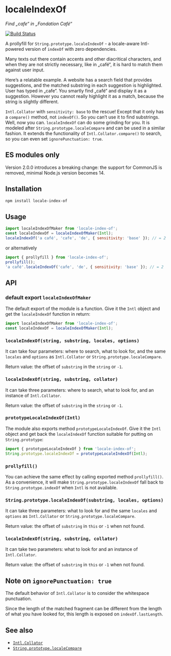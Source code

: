 # localeIndexOf

*Find „cafe“ in „Fondation Café“*

[![Build Status](https://travis-ci.org/arty-name/locale-index-of.svg?branch=master)](https://travis-ci.org/arty-name/locale-index-of)

A prollyfill for `String.prototype.localeIndexOf` - 
a locale-aware Intl-powered version of `indexOf` with zero dependencies.

Many texts out there contain accents and other diacritical characters, 
and when they are not strictly necessary, like in „café“, it is hard 
to match them against user input. 

Here’s a relatable example. A website has a search field that provides 
suggestions, and the matched substring in each suggestion is highlighted. 
User has typed in „cafe“. You smartly find „café“ and display it as 
a suggestion. However you cannot really highlight it as a match, 
because the string is slightly different. 

`Intl.Collator` with `sensitivity: base` to the rescue! 
Except that it only has a `compare()` method, not `indexOf()`. 
So you can’t use it to find substrings. Well, now you can. 
`localeIndexOf` can do some grinding for you. It is modeled after 
`String.prototype.localeCompare` and can be used in a similar fashion. 
It extends the functionality of `Intl.Collator.compare()` to search, 
so you can even set `ignorePunctuation: true`.


## ES modules only

Version 2.0.0 introduces a breaking change: 
the support for CommonJS is removed, minimal Node.js version becomes 14.


## Installation

```sh
npm install locale-index-of
```


## Usage

```js
import localeIndexOfMaker from 'locale-index-of';
const localeIndexOf = localeIndexOfMaker(Intl);
localeIndexOf('a café', 'cafe', 'de', { sensitivity: 'base' }); // = 2
```

or alternatively

```js
import { prollyfill } from 'locale-index-of';
prollyfill();
'a café'.localeIndexOf('cafe', 'de', { sensitivity: 'base' }); // = 2
```
    

## API


### default export `localeIndexOfMaker`

The default export of the module is a function. Give it the `Intl` object 
and get the `localeIndexOf` function in return:

```js
import localeIndexOfMaker from 'locale-index-of';
const localeIndexOf = localeIndexOfMaker(Intl);
```


### `localeIndexOf(string, substring, locales, options)`

It can take four parameters: where to search, what to look for,
and the same `locales` and `options` as `Intl.Collator` or 
`String.prototype.localeCompare`.

Return value: the offset of `substring`  in the `string` or `-1`.


### `localeIndexOf(string, substring, collator)`

It can take three parameters: where to search, what to look for,
and an instance of `Intl.Collator`.

Return value: the offset of `substring`  in the `string` or `-1`.


### `prototypeLocaleIndexOf(Intl)`

The module also exports method `prototypeLocaleIndexOf`. Give it 
the `Intl` object and get back the `localeIndexOf` function 
suitable for putting on `String.prototype`:

```js
import { prototypeLocaleIndexOf } from 'locale-index-of';
String.prototype.localeIndexOf = prototypeLocaleIndexOf(Intl);
```


### `prollyfill()`

You can achieve the same effect by calling exported method `prollyfill()`.
As a convenience, it will make `String.prototype.localeIndexOf` fall back 
to `String.prototype.indexOf` when `Intl` is not available.


### `String.prototype.localeIndexOf(substring, locales, options)`

It can take three parameters: what to look for and the same `locales` 
and `options` as `Intl.Collator` or `String.prototype.localeCompare`.

Return value: the offset of `substring`  in `this` or `-1` when not found.


### `localeIndexOf(string, substring, collator)`

It can take two parameters: what to look for and an instance of 
`Intl.Collator`.

Return value: the offset of `substring`  in `this` or `-1` when not found.


## Note on `ignorePunctuation: true`

The default behavior of `Intl.Collator` is to consider the whitespace punctuation. 

Since the length of the matched fragment can be different from the length of
what you have looked for, this length is exposed on 
`indexOf.lastLength`.


## See also

* [`Intl.Collator`](https://developer.mozilla.org/en-US/docs/Web/JavaScript/Reference/Global_Objects/Collator)
* [`String.prototype.localeCompare`](https://developer.mozilla.org/en-US/docs/Web/JavaScript/Reference/Global_Objects/String/localeCompare)
